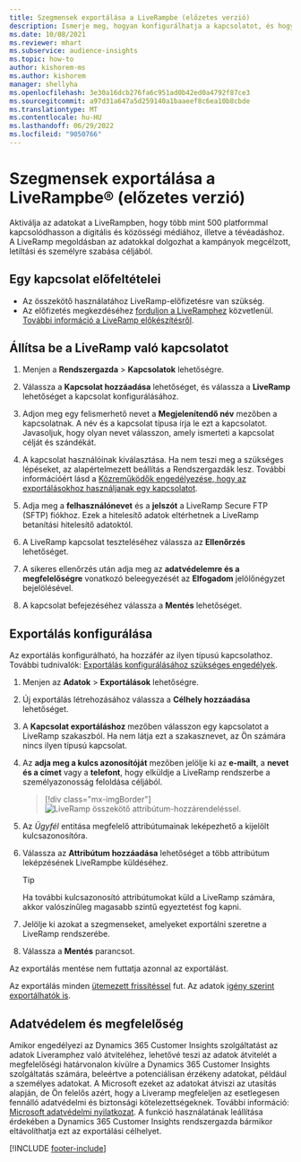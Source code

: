 ```yaml
---
title: Szegmensek exportálása a LiveRampbe (előzetes verzió)
description: Ismerje meg, hogyan konfigurálhatja a kapcsolatot, és hogyan exportálhatja a LiveRampbe.
ms.date: 10/08/2021
ms.reviewer: mhart
ms.subservice: audience-insights
ms.topic: how-to
author: kishorem-ms
ms.author: kishorem
manager: shellyha
ms.openlocfilehash: 3e30a16dcb276fa6c951ad0b42ed0a4792f87ce3
ms.sourcegitcommit: a97d31a647a5d259140a1baaeef8c6ea10b8cbde
ms.translationtype: MT
ms.contentlocale: hu-HU
ms.lasthandoff: 06/29/2022
ms.locfileid: "9050766"
---
```

# <a name="export-segments-to-liverampreg-preview"></a>Szegmensek exportálása a LiveRampbe&reg; (előzetes verzió)

Aktiválja az adatokat a LiveRampben, hogy több mint 500 platformmal kapcsolódhasson a digitális és közösségi médiához, illetve a tévéadáshoz. A LiveRamp megoldásban az adatokkal dolgozhat a kampányok megcélzott, letiltási és személyre szabása céljából.

## <a name="prerequisites-for-a-connection"></a>Egy kapcsolat előfeltételei

- Az összekötő használatához LiveRamp-előfizetésre van szükség.
- Az előfizetés megkezdéséhez [forduljon a LiveRamphez](https://liveramp.com/contact/) közvetlenül. [További információ a LiveRamp előkészítésről](https://liveramp.com/our-platform/data-onboarding/).

## <a name="set-up-connection-to-liveramp"></a>Állítsa be a LiveRamp való kapcsolatot

1. Menjen a **Rendszergazda** > **Kapcsolatok** lehetőségre.

1. Válassza a **Kapcsolat hozzáadása** lehetőséget, és válassza a **LiveRamp** lehetőséget a kapcsolat konfigurálásához.

1. Adjon meg egy felismerhető nevet a **Megjelenítendő név** mezőben a kapcsolatnak. A név és a kapcsolat típusa írja le ezt a kapcsolatot. Javasoljuk, hogy olyan nevet válasszon, amely ismerteti a kapcsolat célját és szándékát.

1. A kapcsolat használóinak kiválasztása. Ha nem teszi meg a szükséges lépéseket, az alapértelmezett beállítás a Rendszergazdák lesz. További információért lásd a [Közreműködők engedélyezése, hogy az exportálásokhoz használjanak egy kapcsolatot](connections.md#allow-contributors-to-use-a-connection-for-exports).

1. Adja meg a **felhasználónevet** és a **jelszót** a LiveRamp Secure FTP (SFTP) fiókhoz.
Ezek a hitelesítő adatok eltérhetnek a LiveRamp betanítási hitelesítő adatoktól.

1. A LiveRamp kapcsolat teszteléséhez válassza az **Ellenőrzés** lehetőséget.

1. A sikeres ellenőrzés után adja meg az **adatvédelemre és a megfelelőségre** vonatkozó beleegyezését az **Elfogadom** jelölőnégyzet bejelölésével.

1. A kapcsolat befejezéséhez válassza a **Mentés** lehetőséget.

## <a name="configure-an-export"></a>Exportálás konfigurálása

Az exportálás konfigurálható, ha hozzáfér az ilyen típusú kapcsolathoz. További tudnivalók: [Exportálás konfigurálásához szükséges engedélyek](export-destinations.md#set-up-a-new-export).

1. Menjen az **Adatok** > **Exportálások** lehetőségre.

1. Új exportálás létrehozásához válassza a **Célhely hozzáadása** lehetőséget.

1. A **Kapcsolat exportáláshoz** mezőben válasszon egy kapcsolatot a LiveRamp szakaszból. Ha nem látja ezt a szakasznevet, az Ön számára nincs ilyen típusú kapcsolat.

1. Az **adja meg a kulcs azonosítóját** mezőben jelölje ki az **e-mailt**, a **nevet és a címet** vagy a **telefont**, hogy elküldje a LiveRamp rendszerbe a személyazonosság feloldása céljából.
   > [!div class="mx-imgBorder"]
   > ![LiveRamp összekötő attribútum-hozzárendeléssel.](media/export-liveramp-segments.png "LiveRamp összekötő attribútum-hozzárendeléssel")

1. Az *Ügyfél* entitása megfelelő attribútumainak leképezhető a kijelölt kulcsazonosítóra.

1. Válassza az **Attribútum hozzáadása** lehetőséget a több attribútum leképzésének LiveRampbe küldéséhez.

   > [!TIP]
   > Ha további kulcsazonosító attribútumokat küld a LiveRamp számára, akkor valószínűleg magasabb szintű egyeztetést fog kapni.

1. Jelölje ki azokat a szegmenseket, amelyeket exportálni szeretne a LiveRamp rendszerébe.

1. Válassza a **Mentés** parancsot.

Az exportálás mentése nem futtatja azonnal az exportálást.

Az exportálás minden [ütemezett frissítéssel](system.md#schedule-tab) fut. Az adatok [igény szerint exportálhatók is](export-destinations.md#run-exports-on-demand). 


## <a name="data-privacy-and-compliance"></a>Adatvédelem és megfelelőség

Amikor engedélyezi az Dynamics 365 Customer Insights szolgáltatást az adatok Liveramphez való átviteléhez, lehetővé teszi az adatok átvitelét a megfelelőségi határvonalon kívülre a Dynamics 365 Customer Insights szolgáltatás számára, beleértve a potenciálisan érzékeny adatokat, például a személyes adatokat. A Microsoft ezeket az adatokat átviszi az utasítás alapján, de Ön felelős azért, hogy a Liveramp megfeleljen az esetlegesen fennálló adatvédelmi és biztonsági kötelezettségeknek. További információ: [Microsoft adatvédelmi nyilatkozat](https://go.microsoft.com/fwlink/?linkid=396732).
A funkció használatának leállítása érdekében a Dynamics 365 Customer Insights rendszergazda bármikor eltávolíthatja ezt az exportálási célhelyet.

[!INCLUDE [footer-include](includes/footer-banner.md)]
